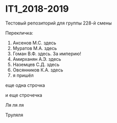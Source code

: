 # IT1_2018-2019
Тестовый репoзиторий для группы 228-й смены

Перекличка:
1. Аксенов М.С. здесь
2. Муратов М.А. здесь
3. Гоман В.Ф. здесь. За империю!
4. Амирханян А.Э. здесь
5. Наземцев С.Д. здесь
6. Овсянников К.А. здесь
7. я пришёл

еще одна строчка

и еще строчечка


Ля ля ля

Труляля

